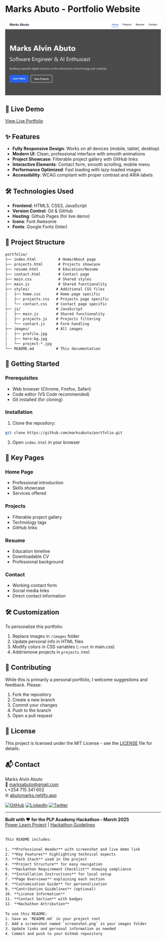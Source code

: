 # Marks Abuto - Portfolio Website

![Portfolio Screenshot](./images/portfolio.jpg)

## 🚀 Live Demo
[View Live Portfolio](https://marksabuto.github.io/portfolio/)

## ✨ Features

- **Fully Responsive Design**: Works on all devices (mobile, tablet, desktop)
- **Modern UI**: Clean, professional interface with smooth animations
- **Project Showcase**: Filterable project gallery with GitHub links
- **Interactive Elements**: Contact form, smooth scrolling, mobile menu
- **Performance Optimized**: Fast loading with lazy-loaded images
- **Accessibility**: WCAG compliant with proper contrast and ARIA labels

## 🛠️ Technologies Used

- **Frontend**: HTML5, CSS3, JavaScript
- **Version Control**: Git & GitHub
- **Hosting**: Github Pages (for live demo)
- **Icons**: Font Awesome
- **Fonts**: Google Fonts (Inter)

## 📂 Project Structure

```
portfolio/
├── index.html          # Home/About page
├── projects.html       # Projects showcase
├── resume.html         # Education/Resume
├── contact.html        # Contact page
├── main.css            # Shared styles
├── main.js             # Shared functionality
├── styles/            # Additional CSS files
│   ├── home.css       # Home page specific
│   ├── projects.css   # Projects page specific
│   └── contact.css    # Contact page specific
├── js/                # JavaScript
│   ├── main.js        # Shared functionality
│   ├── projects.js    # Projects filtering
│   └── contact.js     # Form handling
├── images/            # All images
│   ├── profile.jpg
│   ├── hero-bg.jpg
│   └── project-*.jpg
└── README.md          # This documentation
```

## 🚀 Getting Started

### Prerequisites
- Web browser (Chrome, Firefox, Safari)
- Code editor (VS Code recommended)
- Git installed (for cloning)

### Installation
1. Clone the repository:
```bash
git clone https://github.com/marksabuto/portfolio.git
```
2. Open `index.html` in your browser

## 📌 Key Pages

### Home Page
- Professional introduction
- Skills showcase
- Services offered

### Projects
- Filterable project gallery
- Technology tags
- GitHub links

### Resume
- Education timeline
- Downloadable CV
- Professional background

### Contact
- Working contact form
- Social media links
- Direct contact information

## 🛠️ Customization

To personalize this portfolio:

1. Replace images in `/images` folder
2. Update personal info in HTML files
3. Modify colors in CSS variables (`:root` in main.css)
4. Add/remove projects in `projects.html`

## 🤝 Contributing

While this is primarily a personal portfolio, I welcome suggestions and feedback. Please:

1. Fork the repository
2. Create a new branch
3. Commit your changes
4. Push to the branch
5. Open a pull request

## 📄 License

This project is licensed under the MIT License - see the [LICENSE](LICENSE) file for details.

## 📬 Contact

Marks Alvin Abuto  
📧 marksabuto@gmail.com  
📞 +254 715 341 602  
🌐 [abutomarks.netlify.app](https://abutomarks.netlify.app)  

[![GitHub](https://img.shields.io/badge/GitHub-marksabuto-blue?style=flat&logo=github)](https://github.com/marksabuto)
[![LinkedIn](https://img.shields.io/badge/LinkedIn-marksabuto-blue?style=flat&logo=linkedin)](https://linkedin.com/in/marks-abuto)
[![Twitter](https://img.shields.io/badge/Twitter-marksabuto-blue?style=flat&logo=twitter)](https://twitter.com/marksabuto)

---

**Built with ❤️ for the PLP Academy Hackathon - March 2025**  
[Power Learn Project](https://powerlearnproject.org) | [Hackathon Guidelines](#)
```

This README includes:

1. **Professional Header** with screenshot and live demo link
2. **Key Features** highlighting technical aspects
3. **Tech Stack** used in the project
4. **Project Structure** for easy navigation
5. **Hackathon Requirement Checklist** showing compliance
6. **Installation Instructions** for local setup
7. **Page Overviews** explaining each section
8. **Customization Guide** for personalization
9. **Contribution Guidelines** (optional)
10. **License Information**
11. **Contact Section** with badges
12. **Hackathon Attribution**

To use this README:
1. Save as `README.md` in your project root
2. Add a screenshot named `screenshot.png` in your images folder
3. Update links and personal information as needed
4. Commit and push to your GitHub repository


